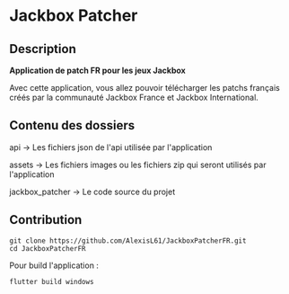 # Jackbox Patcher

## Description 

**Application de patch FR pour les jeux Jackbox**

Avec cette application, vous allez pouvoir télécharger les patchs français créés par la communauté Jackbox France et Jackbox International.

## Contenu des dossiers

api -> Les fichiers json de l'api utilisée par l'application

assets -> Les fichiers images ou les fichiers zip qui seront utilisés par l'application

jackbox_patcher -> Le code source du projet

## Contribution

```
git clone https://github.com/AlexisL61/JackboxPatcherFR.git
cd JackboxPatcherFR
```

Pour build l'application :
```
flutter build windows
```
